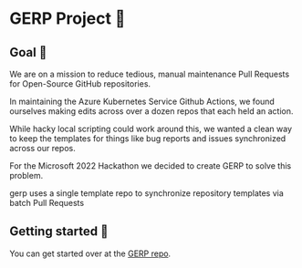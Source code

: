 # GERP Project :octopus:

## Goal :revolving_hearts:
We are on a mission to reduce tedious, manual maintenance Pull Requests for Open-Source GitHub repositories.

In maintaining the Azure Kubernetes Service Github Actions, we found ourselves making edits across over a dozen repos that each held an action.

While hacky local scripting could work around this, we wanted a clean way to keep the templates for things like bug reports and issues synchronized across our repos.

For the Microsoft 2022 Hackathon we decided to create GERP to solve this problem.

gerp uses a single template repo to synchronize repository templates via batch Pull Requests

## Getting started :rocket:

You can get started over at the [GERP repo](https://github.com/gerp-project/gerp).
